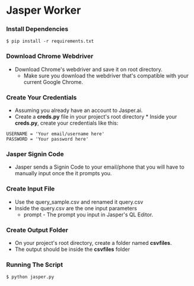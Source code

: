# Jasper Worker

### Install Dependencies
```
$ pip install -r requirements.txt
```
### Download Chrome Webdriver
* Download Chrome's webdriver and save it on root directory.
  * Make sure you download the webdriver that's compatible with your current Google Chrome.

### Create Your Credentials
* Assuming you already have an account to Jasper.ai.
* Create a **creds.py** file in your project's root directory
        * Inside your **creds.py**, create your credentials like this:
``` 
USERNAME = 'Your email/username here'
PASSWORD = 'Your password here'
```
### Jasper Signin Code
* Jasper sends a Signin Code to your email/phone that you will have to manually input once the it prompts you.

### Create Input File
* Use the query_sample.csv and renamed it query.csv
* Inside the query.csv are the one input parameters
    * prompt - The prompt you input in Jasper's QL Editor.

### Create Output Folder
* On your project's root directory, create a folder named **csvfiles**.
* The output should be inside the **csvfiles** folder

### Running The Script
```
$ python jasper.py
```